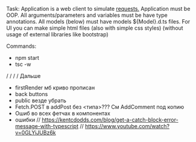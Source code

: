 Task:
Application is a web client to simulate [requests.](TASK.pdf)
Application must be OOP.
All arguments/parameters and variables must be have type annotations.
All models (below) must have models ${Model}.d.ts files.
For UI you can make simple html files (also with simple css styles) (without usage of external libraries like bootstrap)

Commands:

- npm start
- tsc -w

/
/
/
/
Дальше

- firstRender мб криво прописан
- back buttons
- public везде убрать
- Fetch.POST в addPost без <типа>??? См AddComment под копию
- Ошиб во всех фетчах в компонентах
- ошибки // https://kentcdodds.com/blog/get-a-catch-block-error-message-with-typescript
  // https://www.youtube.com/watch?v=0GLYiJUBz6k
